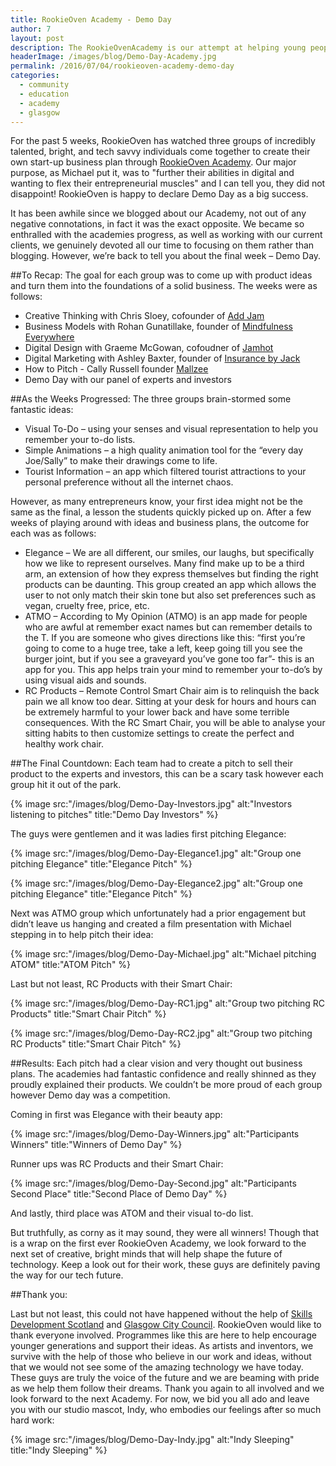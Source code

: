 ```yaml
---
title: RookieOven Academy - Demo Day
author: 7
layout: post
description: The RookieOvenAcademy is our attempt at helping young people start a successful career in tech. Our final session, named Demo Day, brought together the students and investors to hear their pitches and conclude the Academy.
headerImage: /images/blog/Demo-Day-Academy.jpg
permalink: /2016/07/04/rookieoven-academy-demo-day
categories:
  - community
  - education
  - academy
  - glasgow
---
```

For the past 5 weeks, RookieOven has watched three groups of incredibly talented, bright, and tech savvy individuals come together to create their own start-up business plan through [RookieOven Academy](https://rookieoven.com/2016/03/31/launching-our-academy). Our major purpose, as Michael put it, was to "further their abilities in digital and wanting to flex their entrepreneurial muscles" and I can tell you, they did not disappoint! RookieOven is happy to declare Demo Day as a big success.

It has been awhile since we blogged about our Academy, not out of any negative connotations, in fact it was the exact opposite. We became so enthralled with the academies progress, as well as working with our current clients, we genuinely devoted all our time to focusing on them rather than blogging. However, we’re back to tell you about the final week – Demo Day.

##To Recap:
The goal for each group was to come up with product ideas and turn them into the foundations of a solid business. The weeks were as follows:

* Creative Thinking with Chris Sloey, cofounder of [Add Jam](https://addjam.com)
* Business Models with Rohan Gunatillake, founder of [Mindfulness Everywhere](http://www.mindfulnesseverywhere.io)
* Digital Design with Graeme McGowan, cofoudner of [Jamhot](http://thisisjamhot.com)
* Digital Marketing with Ashley Baxter, founder of [Insurance by Jack](http://insurancebyjack.co.uk)
* How to Pitch - Cally Russell founder [Mallzee](http://mallzee.com)
* Demo Day with our panel of experts and investors

##As the Weeks Progressed:
The three groups brain-stormed some fantastic ideas:

*	Visual To-Do – using your senses and visual representation to help you remember your to-do lists.
* Simple Animations – a high quality animation tool for the “every day Joe/Sally” to make their drawings come to life.
* Tourist Information – an app which filtered tourist attractions to your personal preference without all the internet chaos.

However, as many entrepreneurs know, your first idea might not be the same as the final, a lesson the students quickly picked up on. After a few weeks of playing around with ideas and business plans, the outcome for each was as follows:

* Elegance – We are all different, our smiles, our laughs, but specifically how we like to represent ourselves. Many find make up to be a third arm, an extension of how they express themselves but finding the right products can be daunting. This group created an app which allows the user to not only match their skin tone but also set preferences such as vegan, cruelty free, price, etc.
*	ATMO – According to My Opinion (ATMO) is an app made for people who are awful at remember exact names but can remember details to the T. If you are someone who gives directions like this: “first you’re going to come to a huge tree, take a left, keep going till you see the burger joint, but if you see a graveyard you’ve gone too far”- this is an app for you. This app helps train your mind to remember your to-do’s by using visual aids and sounds.
*	RC Products – Remote Control Smart Chair aim is to relinquish the back pain we all know too dear. Sitting at your desk for hours and hours can be extremely harmful to your lower back and have some terrible consequences. With the RC Smart Chair, you will be able to analyse your sitting habits to then customize settings to create the perfect and healthy work chair.

##The Final Countdown:
Each team had to create a pitch to sell their product to the experts and investors, this can be a scary task however each group hit it out of the park.

{% image src:"/images/blog/Demo-Day-Investors.jpg" alt:"Investors listening to pitches" title:"Demo Day Investors" %}

The guys were gentlemen and it was ladies first pitching Elegance:

{% image src:"/images/blog/Demo-Day-Elegance1.jpg" alt:"Group one pitching Elegance" title:"Elegance Pitch" %}

{% image src:"/images/blog/Demo-Day-Elegance2.jpg" alt:"Group one pitching Elegance" title:"Elegance Pitch" %}

Next was ATMO group which unfortunately had a prior engagement but didn’t leave us hanging and created a film presentation with Michael stepping in to help pitch their idea:

{% image src:"/images/blog/Demo-Day-Michael.jpg" alt:"Michael pitching ATOM" title:"ATOM Pitch" %}

Last but not least, RC Products with their Smart Chair:

{% image src:"/images/blog/Demo-Day-RC1.jpg" alt:"Group two pitching RC Products" title:"Smart Chair Pitch" %}

{% image src:"/images/blog/Demo-Day-RC2.jpg" alt:"Group two pitching RC Products" title:"Smart Chair Pitch" %}

##Results:
Each pitch had a clear vision and very thought out business plans. The academies had fantastic confidence and really shinned as they proudly explained their products. We couldn’t be more proud of each group however Demo day was a competition.

  Coming in first was Elegance with their beauty app:

{% image src:"/images/blog/Demo-Day-Winners.jpg" alt:"Participants Winners" title:"Winners of Demo Day" %}

  Runner ups was RC Products and their Smart Chair:

  {% image src:"/images/blog/Demo-Day-Second.jpg" alt:"Participants Second Place" title:"Second Place of Demo Day" %}

  And lastly, third place was ATOM and their visual to-do list.

  But truthfully, as corny as it may sound, they were all winners! Though that is a wrap on the first ever RookieOven Academy, we look forward to the next set of creative, bright minds that will help shape the future of technology. Keep a look out for their work, these guys are definitely paving the way for our tech future.

##Thank you:

  Last but not least, this could not have happened without the help of [Skills Development Scotland](https://twitter.com/skillsdevscot) and [Glasgow City Council](https://twitter.com/GlasgowCC). RookieOven would like to thank everyone involved. Programmes like this are here to help encourage younger generations and support their ideas. As artists and inventors, we survive with the help of those who believe in our work and ideas, without that we would not see some of the amazing technology we have today. These guys are truly the voice of the future and we are beaming with pride as we help them follow their dreams. Thank you again to all involved and we look forward to the next Academy. For now, we bid you all ado and leave you with our studio mascot, Indy, who embodies our feelings after so much hard work:

  {% image src:"/images/blog/Demo-Day-Indy.jpg" alt:"Indy Sleeping" title:"Indy Sleeping" %}
